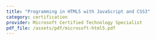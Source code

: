 ```yaml
---
title: "Programming in HTML5 with JavaScript and CSS3"
category: certification
provider: Microsoft Certified Technology Specialist
pdf_file: /assets/pdf/microsoft-html5.pdf
---
```

